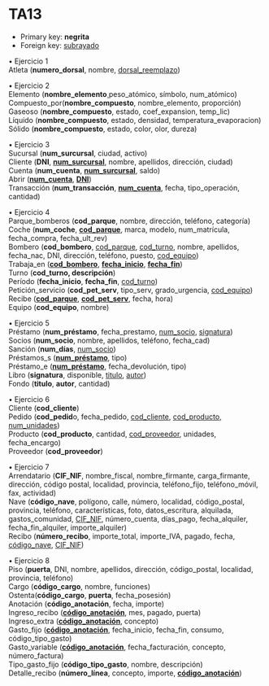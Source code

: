 # TA13

-	Primary key: <b>negrita</b>
-	Foreign key: <u>subrayado</u>

•	Ejercicio 1<br/>
Atleta (<b>numero_dorsal</b>, nombre, <u>dorsal_reemplazo</u>)

•	Ejercicio 2<br/>
Elemento (<b>nombre_elemento</b>¸peso_atómico, símbolo, num_atómico)<br/>
Compuesto_por(<b>nombre_compuesto</b>, nombre_elemento, proporción)<br/>
Gaseoso (<b>nombre_compuesto</b>, estado, coef_expansion, temp_lic)<br/>
Líquido (<b>nombre_compuesto</b>, estado, densidad, temperatura_evaporacion)<br/>
Sólido (<b>nombre_compuesto</b>, estado, color, olor, dureza)<br/>

•	Ejercicio 3<br/>
Sucursal (<b>num_surcursal</b>, ciudad, activo)<br/>
Cliente (<b>DNI</b>, <b><u>num_surcursal</u></b>, nombre, apellidos, dirección, ciudad)<br/>
Cuenta (<b>num_cuenta</b>, <b><u>num_surcursal</u></b>, saldo)<br/>
Abrir (<b><u>num_cuenta</u></b>, <b><u>DNI</u></b>)<br/>
Transacción (<b>num_transacción</b>, <b><u>num_cuenta</u></b>, fecha, tipo_operación, cantidad)<br/>

•	Ejercicio 4<br/>
Parque_bomberos (<b>cod_parque</b>, nombre, dirección, teléfono, categoría)<br/>
Coche (<b>num_coche</b>, <b><u>cod_parque</u></b>, marca, modelo, num_matrícula, fecha_compra, fecha_ult_rev)<br/>
Bombero (<b>cod_bombero</b>, <u>cod_parque</u>, <u>cod_turno</u>, nombre, apellidos, fecha_nac, DNI, dirección, teléfono, puesto, <u>cod_equipo</u>)<br/>
Trabaja_en (<b><u>cod_bombero</u></b>, <b><u>fecha_inicio</u></b>, <b><u>fecha_fin</u></b>)<br/>
Turno (<b>cod_turno, descripción</b>)<br/>
Período (<b>fecha_inicio</b>, <b>fecha_fin</b>, <u>cod_turno</u>)<br/>
Petición_servicio (<b>cod_pet_serv</b>, tipo_serv, grado_urgencia, <u>cod_equipo</u>)<br/>
Recibe (<b><u>cod_parque</u></b>, <b><u>cod_pet_serv</u></b>, fecha, hora)<br/>
Equipo (<b>cod_equipo</b>, nombre)<br/>

•	Ejercicio 5<br/>
Préstamo (<b>num_préstamo</b>, fecha_prestamo, <u>num_socio</u>, <u>signatura</u>)<br/>
Socios (<b>num_socio</b>, nombre, apellidos, teléfono, fecha_cad)<br/>
Sanción (<b>num_días</b>, <u>num_socio</u>)<br/>
Préstamos_s (<b><u>num_préstamo</u></b>, tipo)<br/>
Préstamo_e (<b><u>num_préstamo</u></b>, fecha_devolución, tipo)<br/>
Libro (<b>signatura</b>, disponible, <u>titulo</u>, <u>autor</u>)<br/>
Fondo (<b>titulo</b>, <b>autor</b>, cantidad)	<br/>

•	Ejercicio 6 <br/>
Cliente (<b>cod_cliente</b>)<br/>
Pedido (<b>cod_pedid</b>o, fecha_pedido, <u>cod_cliente</u>, <u>cod_producto, num_unidades</u>)<br/>
Producto (<b>cod_producto</b>, cantidad, <u>cod_proveedor</u>, unidades, fecha_encargo)<br/>
Proveedor (<b>cod_proveedor</b>)<br/>

•	Ejercicio 7<br/>
Arrendatario (<b>CIF_NIF</b>, nombre_fiscal, nombre_firmante, carga_firmante, dirección, código postal, localidad, provincia, teléfono_fijo, teléfono_móvil, fax, actividad)<br/>
Nave (<b>código_nave</b>, polígono, calle, número, localidad, código_postal, provincia, teléfono, características, foto, datos_escritura, alquilada, gastos_comunidad, <u>CIF_NIF</u>, número_cuenta, días_pago, fecha_alquiler, fecha_fin_alquiler, importe_alquiler)<br/>
Recibo (<b>número_recibo</b>, importe_total, importe_IVA, pagado, fecha, <u>código_nave</u>, <u>CIF_NIF</u>)<br/>

•	Ejercicio 8<br/>
Piso (<b>puerta</b>, DNI, nombre, apellidos, dirección, código_postal, localidad, provincia, teléfono)<br/>
Cargo (<b>código_cargo</b>, nombre, funciones)<br/>
Ostenta(<b>código_cargo</b>, <b>puerta</b>, fecha_posesión)<br/>
Anotación (<b>código_anotación</b>, fecha, importe)<br/>
Ingreso_recibo (<b><u>código_anotación</u></b>, mes, pagado, puerta)<br/>
Ingreso_extra (<b><u>código_anotación</u></b>, concepto)<br/>
Gasto_fijo (<b><u>código_anotación</u></b>, fecha_inicio, fecha_fin, consumo, código_tipo_gasto)<br/>
Gasto_variable (<b><u>código_anotación</u></b>, fecha_facturación, concepto, número_factura)<br/>
Tipo_gasto_fijo (<b>código_tipo_gasto</b>, nombre, descripción)<br/>
Detalle_recibo (<b>número_línea</b>, concepto, importe, <b><u>código_anotación</u></b>)<br/>
